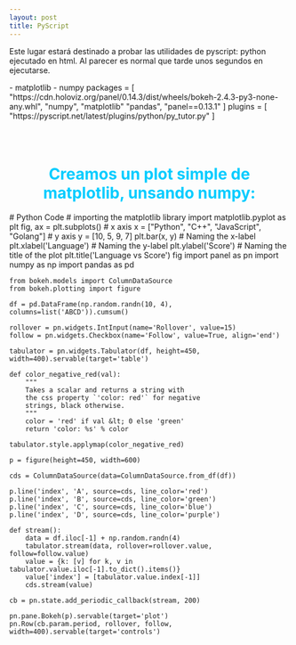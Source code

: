 ```yaml
---
layout: post
title: PyScript
---
```


Este lugar estará destinado a probar las utilidades de pyscript: python ejecutado en html. Al parecer es normal que tarde unos segundos en ejecutarse.

<html>
<head>
<!--code at: https://github.com/ostad-ai/Miscellaneous-->
<script defer src="https://pyscript.net/alpha/pyscript.min.js"></script>

<py-env>
    - matplotlib
    - numpy
</py-env>

<py-config>
    packages = [
        "https://cdn.holoviz.org/panel/0.14.3/dist/wheels/bokeh-2.4.3-py3-none-any.whl",
        "numpy",
        "matplotlib"
        "pandas",
        "panel==0.13.1"
    ]
    plugins = [
        "https://pyscript.net/latest/plugins/python/py_tutor.py"
    ]
</py-config>

<style>
    div.mydiv{padding:20px;}
    h1{text-align:center; color:#00ccff;}
</style>

</head>
<body>

<div class="mydiv" id="py-out"></div>

<h1> Creamos un plot simple de matplotlib, unsando numpy:</h1>

<div id="matplotlib-bar"></div>
<py-script output="matplotlib-bar">
    # Python Code
    # importing the matplotlib library
    import matplotlib.pyplot as plt
    fig, ax = plt.subplots()
    # x axis
    x = ["Python", "C++", "JavaScript", "Golang"]
    # y axis
    y = [10, 5, 9, 7]
    plt.bar(x, y)
    # Naming the x-label
    plt.xlabel('Language')
    # Naming the y-label
    plt.ylabel('Score')
    # Naming the title of the plot
    plt.title('Language vs Score')
    fig
</py-script>



<py-script>
    import panel as pn
    import numpy as np
    import pandas as pd

    from bokeh.models import ColumnDataSource
    from bokeh.plotting import figure

    df = pd.DataFrame(np.random.randn(10, 4), columns=list('ABCD')).cumsum()

    rollover = pn.widgets.IntInput(name='Rollover', value=15)
    follow = pn.widgets.Checkbox(name='Follow', value=True, align='end')

    tabulator = pn.widgets.Tabulator(df, height=450, width=400).servable(target='table')

    def color_negative_red(val):
        """
        Takes a scalar and returns a string with
        the css property `'color: red'` for negative
        strings, black otherwise.
        """
        color = 'red' if val &lt; 0 else 'green'
        return 'color: %s' % color

    tabulator.style.applymap(color_negative_red)

    p = figure(height=450, width=600)

    cds = ColumnDataSource(data=ColumnDataSource.from_df(df))

    p.line('index', 'A', source=cds, line_color='red')
    p.line('index', 'B', source=cds, line_color='green')
    p.line('index', 'C', source=cds, line_color='blue')
    p.line('index', 'D', source=cds, line_color='purple')

    def stream():
        data = df.iloc[-1] + np.random.randn(4)
        tabulator.stream(data, rollover=rollover.value, follow=follow.value)
        value = {k: [v] for k, v in tabulator.value.iloc[-1].to_dict().items()}
        value['index'] = [tabulator.value.index[-1]]
        cds.stream(value)

    cb = pn.state.add_periodic_callback(stream, 200)

    pn.pane.Bokeh(p).servable(target='plot')
    pn.Row(cb.param.period, rollover, follow, width=400).servable(target='controls')
</py-script>

</body>
</html>